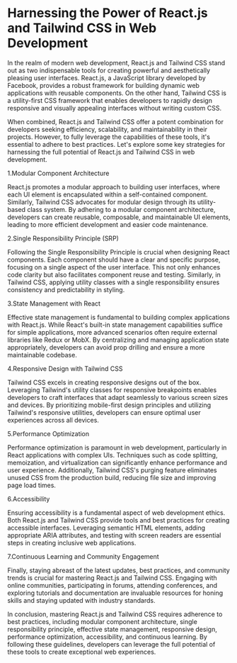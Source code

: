 # Harnessing the Power of React.js and Tailwind CSS in Web Development

In the realm of modern web development, React.js and Tailwind CSS stand out as two indispensable tools for creating powerful and aesthetically pleasing user interfaces. React.js, a JavaScript library developed by Facebook, provides a robust framework for building dynamic web applications with reusable components. On the other hand, Tailwind CSS is a utility-first CSS framework that enables developers to rapidly design responsive and visually appealing interfaces without writing custom CSS.

When combined, React.js and Tailwind CSS offer a potent combination for developers seeking efficiency, scalability, and maintainability in their projects. However, to fully leverage the capabilities of these tools, it's essential to adhere to best practices. Let's explore some key strategies for harnessing the full potential of React.js and Tailwind CSS in web development.

1.Modular Component Architecture

React.js promotes a modular approach to building user interfaces, where each UI element is encapsulated within a self-contained component. Similarly, Tailwind CSS advocates for modular design through its utility-based class system. By adhering to a modular component architecture, developers can create reusable, composable, and maintainable UI elements, leading to more efficient development and easier code maintenance.

2.Single Responsibility Principle (SRP)

Following the Single Responsibility Principle is crucial when designing React components. Each component should have a clear and specific purpose, focusing on a single aspect of the user interface. This not only enhances code clarity but also facilitates component reuse and testing. Similarly, in Tailwind CSS, applying utility classes with a single responsibility ensures consistency and predictability in styling.

3.State Management with React

Effective state management is fundamental to building complex applications with React.js. While React's built-in state management capabilities suffice for simple applications, more advanced scenarios often require external libraries like Redux or MobX. By centralizing and managing application state appropriately, developers can avoid prop drilling and ensure a more maintainable codebase.

4.Responsive Design with Tailwind CSS

Tailwind CSS excels in creating responsive designs out of the box. Leveraging Tailwind's utility classes for responsive breakpoints enables developers to craft interfaces that adapt seamlessly to various screen sizes and devices. By prioritizing mobile-first design principles and utilizing Tailwind's responsive utilities, developers can ensure optimal user experiences across all devices.

5.Performance Optimization

Performance optimization is paramount in web development, particularly in React applications with complex UIs. Techniques such as code splitting, memoization, and virtualization can significantly enhance performance and user experience. Additionally, Tailwind CSS's purging feature eliminates unused CSS from the production build, reducing file size and improving page load times.

6.Accessibility

Ensuring accessibility is a fundamental aspect of web development ethics. Both React.js and Tailwind CSS provide tools and best practices for creating accessible interfaces. Leveraging semantic HTML elements, adding appropriate ARIA attributes, and testing with screen readers are essential steps in creating inclusive web applications.

7.Continuous Learning and Community Engagement

Finally, staying abreast of the latest updates, best practices, and community trends is crucial for mastering React.js and Tailwind CSS. Engaging with online communities, participating in forums, attending conferences, and exploring tutorials and documentation are invaluable resources for honing skills and staying updated with industry standards.

In conclusion, mastering React.js and Tailwind CSS requires adherence to best practices, including modular component architecture, single responsibility principle, effective state management, responsive design, performance optimization, accessibility, and continuous learning. By following these guidelines, developers can leverage the full potential of these tools to create exceptional web experiences.
